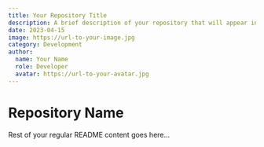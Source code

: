 ```yaml
---
title: Your Repository Title
description: A brief description of your repository that will appear in the blog card.
date: 2023-04-15
image: https://url-to-your-image.jpg
category: Development
author:
  name: Your Name
  role: Developer
  avatar: https://url-to-your-avatar.jpg
---
```


# Repository Name

Rest of your regular README content goes here...
